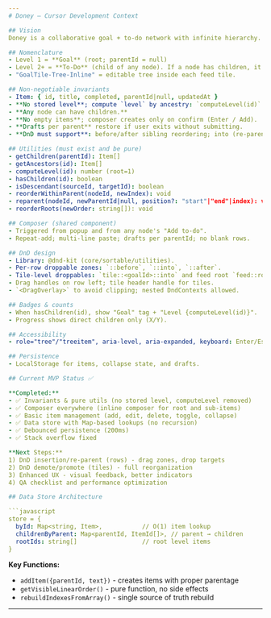 ```yaml
---
# Doney — Cursor Development Context

## Vision
Doney is a collaborative goal + to-do network with infinite hierarchy. Any to-do can be a goal with its own to-dos. Tiles are editable inline (no separate detail page).

## Nomenclature
- Level 1 = **Goal** (root; parentId = null)
- Level 2+ = **To-Do** (child of any node). If a node has children, it's also a "Goal".
- "GoalTile-Tree-Inline" = editable tree inside each feed tile.

## Non-negotiable invariants
- Item: { id, title, completed, parentId|null, updatedAt }
- **No stored level**; compute `level` by ancestry: `computeLevel(id)`.
- **Any node can have children.**
- **No empty items**; composer creates only on confirm (Enter / Add).
- **Drafts per parent** restore if user exits without submitting.
- **DnD must support**: before/after sibling reordering; into (re-parent); promote to root; demote into another goal; prevent cycles.

## Utilities (must exist and be pure)
- getChildren(parentId): Item[]
- getAncestors(id): Item[]
- computeLevel(id): number (root=1)
- hasChildren(id): boolean
- isDescendant(sourceId, targetId): boolean
- reorderWithinParent(nodeId, newIndex): void
- reparent(nodeId, newParentId|null, position?: "start"|"end"|index): void
- reorderRoots(newOrder: string[]): void

## Composer (shared component)
- Triggered from popup and from any node's "Add to-do".
- Repeat-add; multi-line paste; drafts per parentId; no blank rows.

## DnD design
- Library: @dnd-kit (core/sortable/utilities).
- Per-row droppable zones: `::before`, `::into`, `::after`.
- Tile-level droppables: `tile::<goalId>::into` and feed root `feed::root`.
- Drag handles on row left; tile header handle for tiles.
- `<DragOverlay>` to avoid clipping; nested DndContexts allowed.

## Badges & counts
- When hasChildren(id), show "Goal" tag + "Level {computeLevel(id)}".
- Progress shows direct children only (X/Y).

## Accessibility
- role="tree"/"treeitem", aria-level, aria-expanded, keyboard: Enter/Esc for edit; Enter to add.

## Persistence
- LocalStorage for items, collapse state, and drafts.

## Current MVP Status ✅

**Completed:**
- ✅ Invariants & pure utils (no stored level, computeLevel removed)
- ✅ Composer everywhere (inline composer for root and sub-items)
- ✅ Basic item management (add, edit, delete, toggle, collapse)
- ✅ Data store with Map-based lookups (no recursion)
- ✅ Debounced persistence (200ms)
- ✅ Stack overflow fixed

**Next Steps:**
1) DnD insertion/re-parent (rows) - drag zones, drop targets
2) DnD demote/promote (tiles) - full reorganization
3) Enhanced UX - visual feedback, better indicators
4) QA checklist and performance optimization

## Data Store Architecture

```javascript
store = {
  byId: Map<string, Item>,           // O(1) item lookup
  childrenByParent: Map<parentId, ItemId[]>, // parent → children
  rootIds: string[]                  // root level items
}
```

**Key Functions:**
- `addItem({parentId, text})` - creates items with proper parentage
- `getVisibleLinearOrder()` - pure function, no side effects
- `rebuildIndexesFromArray()` - single source of truth rebuild
---
```


